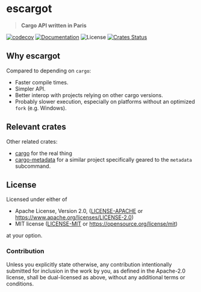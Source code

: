 # escargot

> **Cargo API written in Paris**

[![codecov](https://codecov.io/gh/crate-ci/escargot/branch/master/graph/badge.svg)](https://codecov.io/gh/crate-ci/escargot)
[![Documentation](https://img.shields.io/badge/docs-master-blue.svg)][Documentation]
![License](https://img.shields.io/crates/l/escargot.svg)
[![Crates Status](https://img.shields.io/crates/v/escargot.svg)][Crates.io]

## Why escargot

Compared to depending on `cargo`:
- Faster compile times.
- Simpler API.
- Better interop with projects relying on other cargo versions.
- Probably slower execution, especially on platforms without an optimized `fork` (e.g. Windows).

## Relevant crates

Other related crates:
* [cargo](https://crates.io/crates/cargo) for the real thing
* [cargo-metadata](https://crates.io/crates/cargo_metadata) for a similar project specifically geared to the `metadata` subcommand.

## License

Licensed under either of

* Apache License, Version 2.0, ([LICENSE-APACHE](LICENSE-APACHE) or <https://www.apache.org/licenses/LICENSE-2.0>)
* MIT license ([LICENSE-MIT](LICENSE-MIT) or <https://opensource.org/license/mit>)

at your option.

### Contribution

Unless you explicitly state otherwise, any contribution intentionally
submitted for inclusion in the work by you, as defined in the Apache-2.0
license, shall be dual-licensed as above, without any additional terms or
conditions.

[Crates.io]: https://crates.io/crates/escargot
[Documentation]: https://docs.rs/escargot

